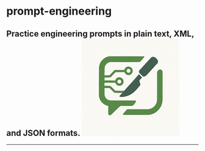 # prompt-engineering
Practice engineering prompts in plain text, XML, and JSON formats.
![](assets/aipe25.jpg)
---
---
